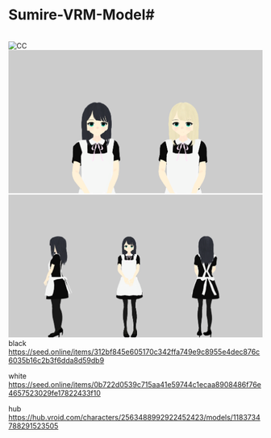# Sumire-VRM-Model# 
<br><img src="https://mirrors.creativecommons.org/presskit/buttons/88x31/png/by-nc-sa.png" alt="CC" title="CCBYNCSA">
<br><img src="https://github.com/Melnus/Sumire-VRM-Model/blob/master/PNG/1.png" alt="CC" title="1">
<br><img src="https://github.com/Melnus/Sumire-VRM-Model/blob/master/PNG/2.png" alt="CC" title="2">
black
https://seed.online/items/312bf845e605170c342ffa749e9c8955e4dec876c6035b16c2b3f6dda8d59db9

white
https://seed.online/items/0b722d0539c715aa41e59744c1ecaa8908486f76e4657523029fe17822433f10

hub
https://hub.vroid.com/characters/2563488992922452423/models/1183734788291523505
